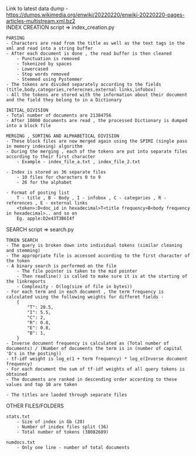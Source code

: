 Link to latest data dump - https://dumps.wikimedia.org/enwiki/20220220/enwiki-20220220-pages-articles-multistream.xml.bz2<br>
INDEX CREATION
script => index_creation.py

    PARSING
    - Characters are read from the title as well as the text tags in the xml and read into a string buffer
    - After each document is done , the read buffer is then cleaned
        - Punctuation is removed
        - Tokenized by spaces
        - Lowercased
        - Stop words removed
        - Stemmed using Pystemmer
    - The tokens are divided separately according to the fields (title,body,categories,referecnes,external links,infobox)
    - All the tokens are stored with the information about their document and the field they belong to in a Dictionary
    
    INITIAL_DIVISION
    - Total number of documents are 21384756
    - After 10000 documents are read , the processed Dictionary is dumped into a block file
    
    MERGING , SORTING AND ALPHABETICAL DIVISION
    - These block files are now merged again using the SPIMI (single pass in memory indexing) algorithm
    - During the merging , each of the tokens are put into separate files according to their first character
        - Example - index_file_a.txt , index_file_2.txt
    
    - Index is stored as 36 separate files
        - 10 files for characters 0 to 9
        - 26 for the alphabet
    
    - Format of posting list
        T - title , B - Body , I - infobox , C - categories , R - references , E - external links
        <token>:D<doc_id in hexadecimal>T<title frequency>B<body frequency in hexadecimal>.. and so on
        Eg. apple:D2e43T3B6I4f

SEARCH
script => search.py

    TOKEN SEARCH
    - The query is broken down into individual tokens (similar cleaning and stemming)
    - The appropriate file is accessed according to the first character of the token
    - A binary search is performed on the file
        - The file pointer is taken to the mid pointer
        - Then readline() is called to make sure it is at the starting of the linkreports
        - Complexity - O(log(size of file in bytes))
    - For each term and in each document , the term frequency is calculated using the following weights for differet fields -
        {
            "T": 20.5,
            "I": 5.5,
            "C": 2,
            "R": 0.8,
            "E": 0.8,
            "B": 1,
        }
    - Inverse document frequency is calculated as (Total number of documents) / (Number of documents the term is in (number of capital 'D's in the posting))
    - tf-idf weight is log_e(1 + term frequency) * log_e(Inverse document frequency)
    - For each document the sum of tf-idf weights of all query tokens is obtained
    - The documents are ranked in descending order according to these values and top 10 are taken

    - The titles are laoded through separate files

OTHER FILES/FOLDERS

    stats.txt
        - Size of index in Gb (20)
        - Number of inidex files split (36)
        - Total number of tokens (38082689)
    
    numdocs.txt
        - Only one line - number of total documents



    

